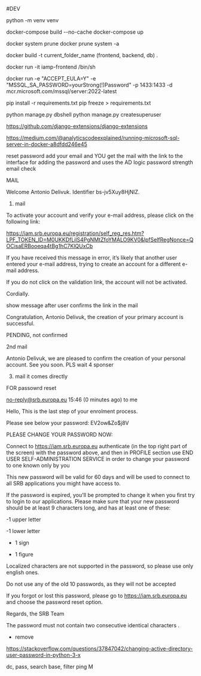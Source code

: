 #DEV

python -m venv venv

docker-compose build --no-cache
docker-compose up

docker system prune
docker prune system -a

docker build -t current_folder_name (frontend, backend, db) .

docker run -it iamp-frontend /bin/sh

docker run -e "ACCEPT_EULA=Y" -e "MSSQL_SA_PASSWORD=yourStrong(!)Password" -p 1433:1433 -d mcr.microsoft.com/mssql/server:2022-latest


pip install -r requirements.txt
pip freeze > requirements.txt


python manage.py dbshell
python manage.py createsuperuser


https://github.com/django-extensions/django-extensions

https://medium.com/@analyticscodeexplained/running-microsoft-sql-server-in-docker-a8dfdd246e45



reset password
add your email and YOU get the mail with the link to the interface for adding the password and uses the AD logic
password strength
email check





MAIL


Welcome Antonio Delivuk.
Identifier bs-jv5Xuy8HjNlZ.

1. mail

To activate your account and verify your e-mail address, please click on the following link:

https://iam.srb.europa.eu/registration/self_reg_res.htm?LPF_TOKEN_ID=M0UKKDfLilS4PgNMtZfoYMALO9KV0&lpfSelfRegNonce=QOCisaERBooeqa4tBg1hC7KlQUxCb

If you have received this message in error, it’s likely that another user entered your e-mail address, trying to create an account for a different e-mail address.

If you do not click on the validation link, the account will not be activated.

Cordially.





show message after user confirms the link in the mail

Congratulation, Antonio Delivuk, the creation of your primary account is successful.


PENDING, not confirmed




2nd mail

Antonio Delivuk, we are pleased to confirm the creation of your personal account. See you soon.
PLS wait 4 sponser


3. mail
it comes directly


FOR passowrd reset



no-reply@srb.europa.eu
15:46 (0 minutes ago)
to me

Hello,
This is the last step of your enrolment process.

Please see below your password:
EV2ow&Zo$j8V

PLEASE CHANGE YOUR PASSWORD NOW:

Connect to https://iam.srb.europa.eu authenticate (in the top right part of the screen) with the password above, and then in PROFILE section use END USER SELF-ADMINISTRATION SERVICE in order to change your password to one known only by you

This new password will be valid for 60 days and will be used to connect to all SRB applications you might have access to.

If the password is expired, you'll be prompted to change it when you first try to login to our applications. Please make sure that your new password should be at least 9 characters long, and has at least one of these:

-1 upper letter

-1 lower letter

- 1 sign

- 1 figure

Localized characters are not supported in the password, so please use only english ones.

Do not use any of the old 10 passwords, as they will not be accepted

If you forgot or lost this password, please go to https://iam.srb.europa.eu and choose the password reset option.


Regards, the SRB Team



The password must not contain two consecutive identical characters .
 - remove


 https://stackoverflow.com/questions/37847042/changing-active-directory-user-password-in-python-3-x

 dc, pass, search base, filter ping M
